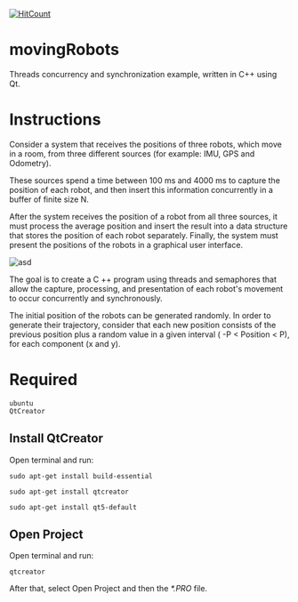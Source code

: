[![HitCount](http://hits.dwyl.io/hugoassisj/movingRobots.svg)](http://hits.dwyl.io/hugoassisj/movingRobots)

# movingRobots

Threads concurrency and synchronization example, written in C++ using Qt.

# Instructions

Consider a system that receives the positions of three robots, which move in a room, from three different sources (for example: IMU, GPS and Odometry).

These sources spend a time between 100 ms and 4000 ms to capture the position of each robot, and then insert this information concurrently in a buffer of finite size N.

After the system receives the position of a robot from all three sources, it must process the average position and insert the result into a data structure that stores the position of each robot separately. Finally, the system must present the positions of the robots in a graphical user interface.

![asd](https://user-images.githubusercontent.com/45035051/48899050-9a0caf00-ee35-11e8-8cc5-0deca1e4bf04.png)

The goal is to create a C ++ program using threads and semaphores that allow the capture, processing, and presentation of each robot's movement to occur concurrently and synchronously.

The initial position of the robots can be generated randomly. In order to generate their trajectory, consider that each new position consists of the previous position plus a random value in a given interval ( -P < Position < P), for each component (x and y).

# Required

	ubuntu
	QtCreator

##  Install QtCreator
Open terminal and run:

```
sudo apt-get install build-essential

sudo apt-get install qtcreator

sudo apt-get install qt5-default
```

## Open Project

Open terminal and run:
  
```
qtcreator 
```
  
After that, select Open Project and then the _*.PRO_ file.
  

